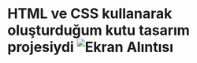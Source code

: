 # HTML ve CSS kullanarak oluşturduğum kutu tasarım projesiydi   ![Ekran Alıntısı](https://user-images.githubusercontent.com/75308710/204741363-f5f0dbef-99c0-48c6-8049-37d9940e6737.PNG)
